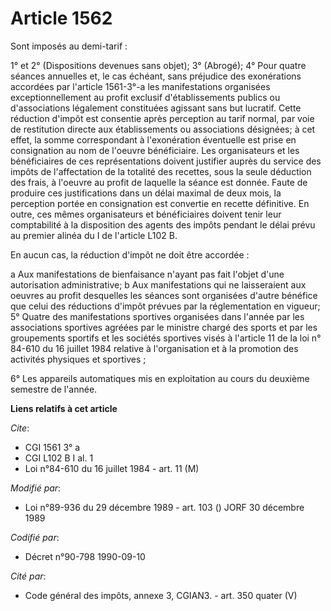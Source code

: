 # Article 1562

Sont imposés au demi-tarif :

1° et 2° (Dispositions devenues sans objet);     3° (Abrogé);     4° Pour quatre séances annuelles et, le cas échéant, sans
préjudice des exonérations accordées par l'article 1561-3°-a les manifestations organisées exceptionnellement au profit
exclusif d'établissements publics ou d'associations légalement constituées agissant sans but lucratif. Cette réduction
d'impôt est consentie après perception au tarif normal, par voie de restitution directe aux établissements ou associations
désignées; à cet effet, la somme correspondant à l'exonération éventuelle est prise en consignation au nom de l'oeuvre
bénéficiaire.     Les organisateurs et les bénéficiaires de ces représentations doivent justifier auprès du service des
impôts de l'affectation de la totalité des recettes, sous la seule déduction des frais, à l'oeuvre au profit de laquelle la
séance est donnée. Faute de produire ces justifications dans un délai maximal de deux mois, la perception portée en
consignation est convertie en recette définitive. En outre, ces mêmes organisateurs et bénéficiaires doivent tenir leur
comptabilité à la disposition des agents des impôts pendant le délai prévu au premier alinéa du I de l'article L102 B.

En aucun cas, la réduction d'impôt ne doit être accordée :

a  Aux manifestations de bienfaisance n'ayant pas fait l'objet d'une autorisation administrative;     b  Aux manifestations
qui ne laisseraient aux oeuvres au profit desquelles les séances sont organisées d'autre bénéfice que celui des réductions
d'impôt prévues par la réglementation en vigueur;     5° Quatre des manifestations sportives organisées dans l'année par les
associations sportives agréées par le ministre chargé des sports et par les groupements sportifs et les sociétés sportives
visés à l'article 11 de la loi n° 84-610 du 16 juillet 1984 relative à l'organisation et à la promotion des activités
physiques et sportives ;

6° Les appareils automatiques mis en exploitation au cours du deuxième semestre de l'année.

**Liens relatifs à cet article**

_Cite_:

  - CGI 1561 3° a
  - CGI L102 B I al. 1
  - Loi n°84-610 du 16 juillet 1984 - art. 11 (M)

_Modifié par_:

  - Loi n°89-936 du 29 décembre 1989 - art. 103 () JORF 30 décembre 1989

_Codifié par_:

  - Décret n°90-798 1990-09-10

_Cité par_:

  - Code général des impôts, annexe 3, CGIAN3. - art. 350 quater (V)

